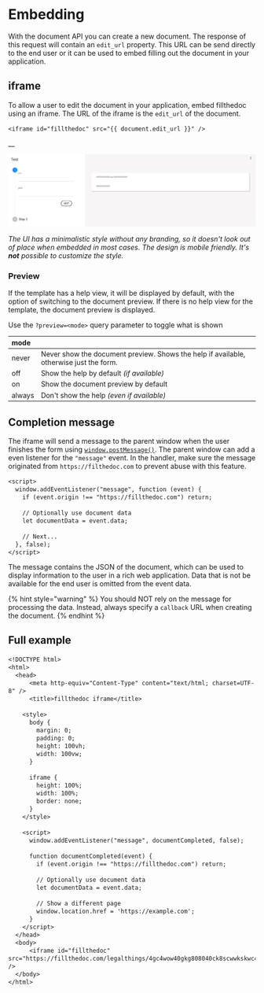 # Embedding

With the document API you can create a new document. The response of this request will contain an `edit_url` property. This URL can be send directly to the end user or it can be used to embed filling out the document in your application.

## iframe

To allow a user to edit the document in your application, embed fillthedoc using an iframe. The URL of the iframe is the `edit_url` of the document.

```markup
<iframe id="fillthedoc" src="{{ document.edit_url }}" />
```

\_\_

![](.gitbook/assets/screenshot-localhost-8000-2019.08.30-14-01-50%20%281%29.png)

_The UI has a minimalistic style without any branding, so it doesn't look out of place when embedded in most cases. The design is mobile friendly. It's **not** possible to customize the style._

### Preview

If the template has a help view, it will be displayed by default, with the option of switching to the document preview. If there is no help view for the template, the document preview is displayed.

Use the `?preview=<mode>` query parameter to toggle what is shown

| mode |  |
| :--- | :--- |
| never | Never show the document preview. Shows the help if available, otherwise just the form. |
| off | Show the help by default _\(if available\)_ |
| on | Show the document preview by default |
| always | Don't show the help _\(even if available\)_ |

## Completion message

The iframe will send a message to the parent window when the user finishes the form using [`window.postMessage()`](https://developer.mozilla.org/en-US/docs/Web/API/Window/postMessage). The parent window can add a even listener for the `"message"` event. In the handler, make sure the message originated from `https://filthedoc.com` to prevent abuse with this feature.

```markup
<script>
  window.addEventListener("message", function (event) {
    if (event.origin !== "https://fillthedoc.com") return;

    // Optionally use document data
    let documentData = event.data;

    // Next...
  }, false);
</script>
```

The message contains the JSON of the document, which can be used to display information to the user in a rich web application. Data that is not be available for the end user is omitted from the event data.

{% hint style="warning" %}
You should NOT rely on the message for processing the data. Instead, always specify a `callback` URL when creating the document.
{% endhint %}

## Full example

```markup
<!DOCTYPE html>
<html>
  <head>
	  <meta http-equiv="Content-Type" content="text/html; charset=UTF-8" /> 
	  <title>fillthedoc iframe</title>

    <style>
      body {
        margin: 0;
        padding: 0;
        height: 100vh;
        width: 100vw;
      }

      iframe {
        height: 100%;
        width: 100%;
        border: none;
      }
    </style>

    <script>
      window.addEventListener("message", documentCompleted, false);

      function documentCompleted(event) {
        if (event.origin !== "https://fillthedoc.com") return;

        // Optionally use document data
        let documentData = event.data;

        // Show a different page
        window.location.href = 'https://example.com';
      }
    </script>
  </head>
  <body>
	  <iframe id="fillthedoc" src="https://fillthedoc.com/legalthings/4gc4wow40gkg808040ck8scwwkskwc40okwkc00skws48848s8wo48k0k8c4c04w" />
  </body>
</html>

```

